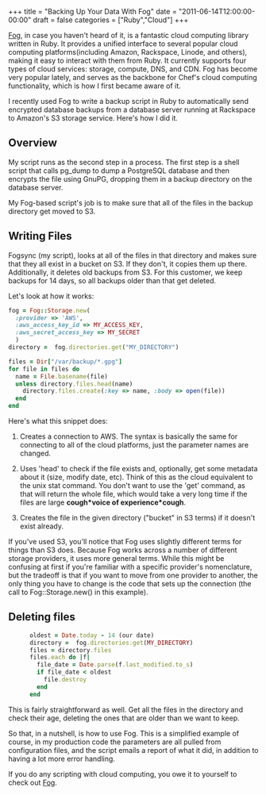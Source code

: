 +++
title = "Backing Up Your Data With Fog"
date = "2011-06-14T12:00:00-00:00"
draft = false
categories = ["Ruby","Cloud"]
+++

[Fog](http://fog.io), in case you haven't heard of it, is a fantastic
cloud computing library written in Ruby. It provides a unified interface
to several popular cloud computing platforms(including Amazon,
Rackspace, Linode, and others), making it easy to interact with them
from Ruby. It currently supports four types of cloud services: storage,
compute, DNS, and CDN. Fog has become very popular lately, and serves as
the backbone for Chef's cloud computing functionality, which is how I
first became aware of it.

I recently used Fog to write a backup script in Ruby to automatically
send encrypted database backups from a database server running at
Rackspace to Amazon's S3 storage service. Here's how I did it.

## Overview

My script runs as the second step in a process. The first step is a
shell script that calls pg\_dump to dump a PostgreSQL database and then
encrypts the file using GnuPG, dropping them in a backup directory on
the database server.

My Fog-based script's job is to make sure that all of the files in the
backup directory get moved to S3.

## Writing Files

Fogsync (my script), looks at all of the files in that directory and
makes sure that they all exist in a bucket on S3. If they don't, it
copies them up there. Additionally, it deletes old backups from S3. For
this customer, we keep backups for 14 days, so all backups older than
that get deleted.

Let's look at how it works:

```ruby 
fog = Fog::Storage.new(
  :provider => 'AWS',
  :aws_access_key_id => MY_ACCESS_KEY,
  :aws_secret_access_key => MY_SECRET
  )
directory =  fog.directories.get("MY_DIRECTORY")

files = Dir["/var/backup/*.gpg"]
for file in files do
  name = File.basename(file)
  unless directory.files.head(name)
    directory.files.create(:key => name, :body => open(file))
  end
end
```

Here's what this snippet does:

1. Creates a connection to AWS. The syntax is basically the same for
connecting to all of the cloud platforms, just the parameter names are
changed.

2. Uses 'head' to check if the file exists and, optionally, get some
metadata about it (size, modify date, etc). Think of this as the cloud
equivalent to the unix stat command. You don't want to use the 'get'
command, as that will return the whole file, which would take a very
long time if the files are large **cough\*voice of experience\*cough**.

3. Creates the file in the given directory ("bucket" in S3 terms) if it
doesn't exist already.

If you've used S3, you'll notice that Fog uses slightly different terms
for things than S3 does. Because Fog works across a number of different
storage providers, it uses more general terms. While this might be
confusing at first if you're familiar with a specific provider's
nomenclature, but the tradeoff is that if you want to move from one
provider to another, the only thing you have to change is the code that
sets up the connection (the call to Fog::Storage.new() in this example).

## Deleting files

```ruby
      oldest = Date.today - 14 (our date)
      directory =  fog.directories.get(MY_DIRECTORY)
      files = directory.files
      files.each do |f|
        file_date = Date.parse(f.last_modified.to_s)
        if file_date < oldest
          file.destroy
        end
      end
```

This is fairly straightforward as well. Get all the files in the
directory and check their age, deleting the ones that are older than we
want to keep.

So that, in a nutshell, is how to use Fog. This is a simplified example
of course, in my production code the parameters are all pulled from
configuration files, and the script emails a report of what it did, in
addition to having a lot more error handling.

If you do any scripting with cloud computing, you owe it to yourself to
check out [Fog](http://fog.io).

